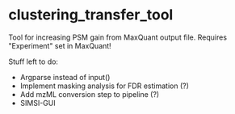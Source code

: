 # clustering_transfer_tool

Tool for increasing PSM gain from MaxQuant output file. Requires "Experiment" set in MaxQuant!


Stuff left to do:
- Argparse instead of input()
- Implement masking analysis for FDR estimation (?)
- Add mzML conversion step to pipeline (?)
- SIMSI-GUI

